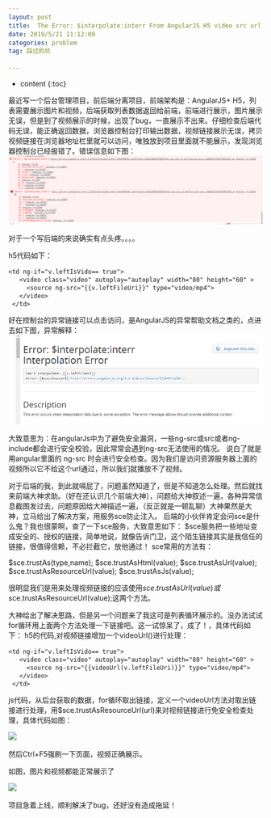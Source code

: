 ```yaml
---
layout: post
title:  The Error: $interpolate:interr From AngularJS H5 video src url
date: 2019/5/21 11:12:09 
categories: problem
tag: 踩过的坑

---
```


* content
{:toc}


最近写一个后台管理项目，前后端分离项目，前端架构是：AngularJS+ H5，列表需要展示图片和视频，后端获取列表数据返回给前端，前端进行展示，图片展示无误，但是到了视频展示的时候，出现了bug，一直展示不出来。仔细检查后端代码无误，能正确返回数据，浏览器控制台打印输出数据，视频链接展示无误，拷贝视频链接在浏览器地址栏里就可以访问，唯独放到项目里面就不能展示，发现浏览器控制台已经报错了。错误信息如下图：
 ![](/styles/images/problem/angularjs_error/0.png)

对于一个写后端的来说确实有点头疼。。。。

h5代码如下：

```
<td ng-if="v.leftIsVido== true">
   <video class="video" autoplay="autoplay" width="80" height="60" >
   	 <source ng-src="{{v.leftFileUri}}" type="video/mp4">
   </video>
 </td>

```

好在控制台的异常链接可以点击访问，是AngularJS的异常帮助文档之类的，点进去如下图，异常解释：
 ![](/styles/images/problem/angularjs_error/1.png)

大致意思为：在angularJs中为了避免安全漏洞，一些ng-src或src或者ng-include都会进行安全校验，因此常常会遇到ng-src无法使用的情况。
说白了就是用angular里面的 ng-src 时会进行安全检查。因为我们是访问资源服务器上面的视频所以它不给这个url通过，所以我们就播放不了视频。

对于后端的我，到此就嗝屁了，问题虽然知道了，但是不知道怎么处理。然后就找来前端大神求助。（好在还认识几个前端大神），问题给大神叙述一遍，各种异常信息截图发过去，问题原因给大神描述一遍，（反正就是一顿乱聊）大神果然是大神，立马给出了解决方案，用服务sce防止注入。
后端的小伙伴肯定会问sce是什么鬼？我也很蒙啊，查了一下sce服务，大致意思如下：
$sce服务把一些地址变成安全的、授权的链接，简单地说，就像告诉门卫，这个陌生链接其实是我信任的链接，很值得信赖，不必拦截它，放他通过！
sce常用的方法有：

$sce.trustAs(type,name);
$sce.trustAsHtml(value);
$sce.trustAsUrl(value);
$sce.trustAsResourceUrl(value);
$sce.trustAsJs(value);

很明显我们是用来处理视频链接的应该使用$sce.trustAsUrl(value)或$sce.trustAsResourceUrl(value);这两个方法。

大神给出了解决思路，但是另一个问题来了我这可是列表循环展示的。没办法试试for循环用上面两个方法处理一下链接吧。这一试惊呆了，成了！，具体代码如下：
h5的代码,对视频链接增加一个videoUrl()进行处理：

```
<td ng-if="v.leftIsVido== true">
   <video class="video" autoplay="autoplay" width="80" height="60" >
   	 <source ng-src="{{videoUrl(v.leftFileUri)}}" type="video/mp4">
   </video>
 </td>

```
js代码，从后台获取的数据，for循环取出链接，定义一个videoUrl方法对取出链接进行处理，用$sce.trustAsResourceUrl(url)来对视频链接进行免安全检查处理，具体代码如图：

 ![](/styles/images/problem/angularjs_error/2.png)


然后Ctrl+F5强刷一下页面，视频正确展示。

如图，图片和视频都能正常展示了

 ![](/styles/images/problem/angularjs_error/3.png)

项目急着上线，顺利解决了bug，还好没有造成拖延！